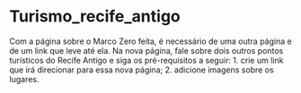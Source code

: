 # Turismo_recife_antigo
Com a página sobre o Marco Zero feita, é necessário de uma outra página e de um link que leve até ela. Na nova página, fale sobre dois outros pontos turísticos do Recife Antigo e siga os pré-requisitos a seguir:    1. crie um link que irá direcionar para essa nova página;   2. adicione imagens sobre os lugares. 
